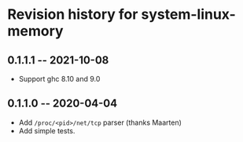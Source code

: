 # Revision history for system-linux-memory

## 0.1.1.1  -- 2021-10-08
* Support ghc 8.10 and 9.0

## 0.1.1.0  -- 2020-04-04

* Add `/proc/<pid>/net/tcp` parser (thanks Maarten)
* Add simple tests.
